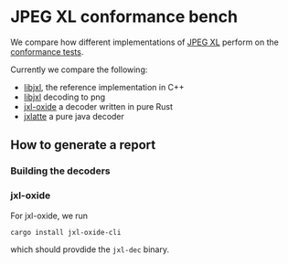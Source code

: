 # JPEG XL conformance bench

We compare how different implementations of [JPEG XL](https://jpegxl.info/) perform on the
[conformance tests](https://github.com/libjxl/conformance).

Currently we compare the following:

 - [libjxl](https://github.com/libjxl/libjxl), the reference implementation in C++
 - [libjxl](https://github.com/libjxl/libjxl) decoding to png
 - [jxl-oxide](https://github.com/tirr-c/jxl-oxide) a decoder written in pure Rust
 - [jxlatte](https://github.com/Traneptora/jxlatte) a pure java decoder


## How to generate a report



### Building the decoders



### jxl-oxide
For jxl-oxide, we run
```
cargo install jxl-oxide-cli
```
which should provdide the `jxl-dec` binary.


